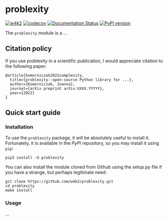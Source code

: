 # problexity

[![w4k2](https://circleci.com/gh/w4k2/problexity.svg?style=shield)](https://circleci.com/gh/w4k2/problexity)
[![codecov](https://codecov.io/gh/w4k2/problexity/branch/master/graph/badge.svg?token=KxuYRg7J8B)](https://codecov.io/gh/w4k2/problexity)
[![Documentation Status](https://readthedocs.org/projects/problexity/badge/?version=latest)](http://problexity.readthedocs.io)
[![PyPI version](https://badge.fury.io/py/problexity.svg)](https://badge.fury.io/py/problexity)

The `problexity` module is a ...

## Citation policy

If you use problexity in a scientific publication, I would appreciate citation to the following paper:

```
@article{komorniczak2022complexity,
  title={problexity--open-source Python library for ...},
  author={Komorniczak, Joanna},
  journal={arXiv preprint arXiv:XXXX.YYYYY},
  year={2022}
}
```

## Quick start guide

### Installation

To use the `problexity` package, it will be absolutely useful to install it. Fortunately, it is available in the *PyPI* repository, so you may install it using `pip`:

```shell
pip3 install -U problexity
```

You can also install the module cloned from Github using the setup.py file if you have a strange, but perhaps legitimate need:

```shell
git clone https://github.com/w4k2/problexity.git
cd problexity
make install
```

### Usage

...
